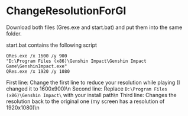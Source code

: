 # ChangeResolutionForGI
Download both files (Gres.exe and start.bat) and put them into the same folder.

start.bat contains the following script
```
QRes.exe /x 1600 /y 900
"D:\Program Files (x86)\Genshin Impact\Genshin Impact Game\GenshinImpact.exe"
QRes.exe /x 1920 /y 1080
```

First line: Change the first line to reduce your resolution while playing (I changed it to 1600x900)\n
Second line: Replace `D:\Program Files (x86)\Genshin Impact\` with your install path\n
Third line: Changes the resolution back to the original one (my screen has a resolution of 1920x1080)\n